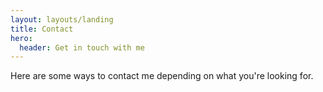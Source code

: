 ```yaml
---
layout: layouts/landing
title: Contact
hero: 
  header: Get in touch with me
---
```


Here are some ways to contact me depending on what you're looking for.
